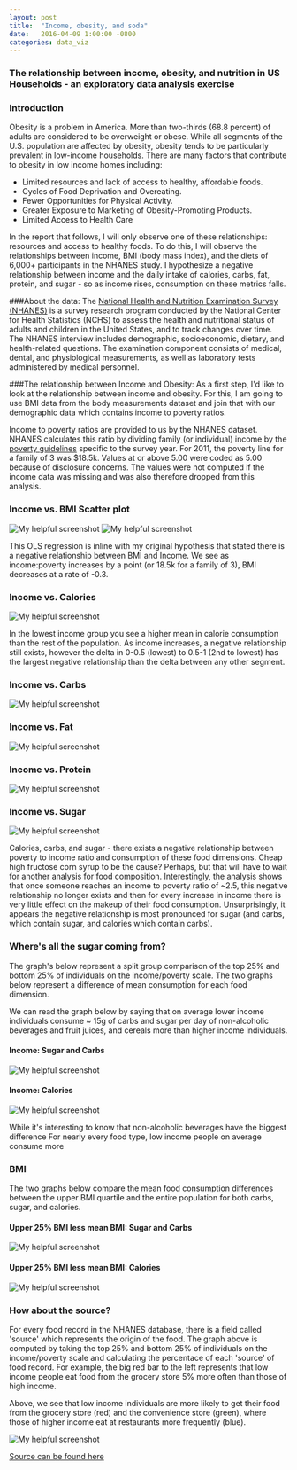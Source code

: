 ```yaml
---
layout: post
title:  "Income, obesity, and soda"
date:   2016-04-09 1:00:00 -0800
categories: data_viz	
---
```


### The relationship between income, obesity, and nutrition in US Households - an exploratory data analysis exercise 

### Introduction
Obesity is a problem in America. More than two-thirds (68.8 percent) of adults are considered to be overweight or obese. While all segments of the U.S. population are affected by obesity, obesity tends to be particularly prevalent in low-income households. There are many factors that contribute to obesity in low income homes including:

- Limited resources and lack of access to healthy, affordable foods.
- Cycles of Food Deprivation and Overeating.
- Fewer Opportunities for Physical Activity.
- Greater Exposure to Marketing of Obesity-Promoting Products.
- Limited Access to Health Care

In the report that follows, I will only observe one of these relationships: resources and access to healthy foods. To do this, I will observe the relationships between income, BMI (body mass index), and the diets of 6,000+ participants in the NHANES study. I hypothesize a negative relationship between income and the daily intake of calories, carbs, fat, protein, and sugar - so as income rises, consumption on these metrics falls. 

###About the data:
The [National Health and Nutrition Examination Survey (NHANES)](http://www.cdc.gov/nchs/nhanes.htm) is a survey research program conducted by the National Center for Health Statistics (NCHS) to assess the health and nutritional status of adults and children in the United States, and to track changes over time. The NHANES interview includes demographic, socioeconomic, dietary, and health-related questions. The examination component consists of medical, dental, and physiological measurements, as well as laboratory tests administered by medical personnel.

###The relationship between Income and Obesity:
As a first step, I'd like to look at the relationship between income and obesity. For this, I am going to use BMI data from the body measurements dataset and join that with our demographic data which contains income to poverty ratios.

Income to poverty ratios are provided to us by the NHANES dataset. NHANES calculates this ratio by dividing family (or individual) income by the [poverty guidelines](https://aspe.hhs.gov/poverty-guidelines) specific to the survey year. For 2011, the poverty line for a family of 3 was $18.5k. Values at or above 5.00 were coded as 5.00 because of disclosure concerns. The values were not computed if the income data was missing and was also therefore dropped from this analysis.

### Income vs. BMI Scatter plot 
![My helpful screenshot](http://stanleychris2.github.io/home/resources/scatter.png)
![My helpful screenshot](http://stanleychris2.github.io/home/resources/ols.png)

This OLS regression is inline with my original hypothesis that stated there is a negative relationship between BMI and Income. We see as income:poverty increases by a point (or 18.5k for a family of 3), BMI decreases at a rate of -0.3.

### Income vs. Calories 
![My helpful screenshot](http://stanleychris2.github.io/home/resources/calories.png)

In the lowest income group you see a higher mean in calorie consumption than the rest of the population. As income increases, a negative relationship still exists, however the delta in 0-0.5 (lowest) to 0.5-1 (2nd to lowest) has the largest negative relationship than the delta between any other segment. 

### Income vs. Carbs
![My helpful screenshot](http://stanleychris2.github.io/home/resources/carbs.png)

### Income vs. Fat
![My helpful screenshot](http://stanleychris2.github.io/home/resources/fat.png)

### Income vs. Protein
![My helpful screenshot](http://stanleychris2.github.io/home/resources/protein.png)

### Income vs. Sugar
![My helpful screenshot](http://stanleychris2.github.io/home/resources/sugar.png)

Calories, carbs, and sugar - there exists a negative relationship between poverty to income ratio and consumption of these food dimensions. Cheap high fructose corn syrup to be the cause? Perhaps, but that will have to wait for another analysis for food composition. Interestingly, the analysis shows that once someone reaches an income to poverty ratio of ~2.5, this negative relationship no longer exists and then for every increase in income there is very little effect on the makeup of their food consumption. Unsurprisingly, it appears the negative relationship is most pronounced for sugar (and carbs, which contain sugar, and calories which contain carbs).

### Where's all the sugar coming from?

The graph's below represent a split group comparison of the top 25% and bottom 25% of individuals on the income/poverty scale. The two graphs below represent a difference of mean consumption for each food dimension. 

We can read the graph below by saying that on average lower income individuals consume ~ 15g of carbs and sugar per day of non-alcoholic beverages and fruit juices, and cereals more than higher income individuals. 

#### Income: Sugar and Carbs 
![My helpful screenshot](http://stanleychris2.github.io/home/resources/macro_nutrient_income.png)

#### Income: Calories
![My helpful screenshot](http://stanleychris2.github.io/home/resources/g_calorie.png)

While it's interesting to know that non-alcoholic beverages have the biggest difference For nearly every food type, low income people on average consume more 


### BMI

The two graphs below compare the mean food consumption differences between the upper BMI quartile and the entire population for both carbs, sugar, and calories.  

#### Upper 25% BMI less mean BMI:  Sugar and Carbs 

![My helpful screenshot](http://stanleychris2.github.io/home/resources/macro_bmi.png)

#### Upper 25% BMI less mean BMI: Calories
![My helpful screenshot](http://stanleychris2.github.io/home/resources/calories_bmi.png)


### How about the source?

For every food record in the NHANES database, there is a field called 'source' which represents the origin of the food. The graph above is computed by taking the top 25% and bottom 25% of individuals on the income/poverty scale and calculating the percentace of each 'source' of food record. For example, the big red bar to the left represents that low income people eat food from the grocery store 5% more often than those of high income.

Above, we see that low income individuals are more likely to get their food from the grocery store (red) and the convenience store (green), where those of higher income eat at restaurants more frequently (blue).

![My helpful screenshot](http://stanleychris2.github.io/home/resources/g_source.png)

[Source can be found here](https://data.sfgov.org/Economy-and-Community/Registered-Business-Locations-San-Francisco/g8m3-pdis)